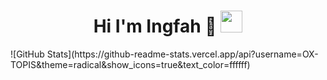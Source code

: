 <h1 align="center">Hi I'm Ingfah 👋 <img src="https://media.giphy.com/media/hvRJCLFzcasrR4ia7z/giphy.gif" width="35"></h1>
![GitHub Stats](https://github-readme-stats.vercel.app/api?username=OX-TOPIS&theme=radical&show_icons=true&text_color=ffffff)
